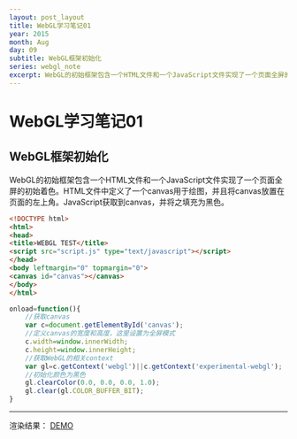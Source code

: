 ```yaml
---
layout: post_layout
title: WebGL学习笔记01
year: 2015
month: Aug
day: 09
subtitle: WebGL框架初始化
series: webgl_note
excerpt: WebGL的初始框架包含一个HTML文件和一个JavaScript文件实现了一个页面全屏的初始着色。HTML文件中定义了一个canvas用于绘图，并且将canvas放置在页面的左上角。JavaScript获取到canvas，并将之填充为黑色。
---
```


**WebGL学习笔记01**
=====

WebGL框架初始化
----------

WebGL的初始框架包含一个HTML文件和一个JavaScript文件实现了一个页面全屏的初始着色。HTML文件中定义了一个canvas用于绘图，并且将canvas放置在页面的左上角。JavaScript获取到canvas，并将之填充为黑色。

```html
<!DOCTYPE html>
<html>
<head>
<title>WEBGL TEST</title>
<script src="script.js" type="text/javascript"></script>
</head>
<body leftmargin="0" topmargin="0">
<canvas id="canvas"></canvas>
</body>
</html>
```

```JavaScript
onload=function(){
	//获取canvas
	var c=document.getElementById('canvas');
	//定义canvas的宽度和高度，这里设置为全屏模式
	c.width=window.innerWidth;
	c.height=window.innerHeight;
	//获取WebGL的相关context
	var gl=c.getContext('webgl')||c.getContext('experimental-webgl');
	//初始化颜色为黑色
	gl.clearColor(0.0, 0.0, 0.0, 1.0);
	gl.clear(gl.COLOR_BUFFER_BIT);
}
```


----------


渲染结果：
[DEMO](http://wonderjolie.github.io/WebGL_TP/01_init/index.html)